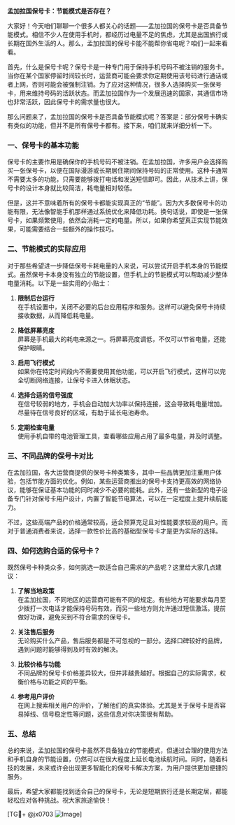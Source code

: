 **孟加拉国保号卡：节能模式是否存在？**

大家好！今天咱们聊聊一个很多人都关心的话题——孟加拉国的保号卡是否具备节能模式。相信不少人在使用手机时，都经历过电量不足的焦虑，尤其是出国旅行或长期在国外生活的人。那么，孟加拉国的保号卡能不能帮你省电呢？咱们一起来看看。

首先，什么是保号卡呢？保号卡是一种专门用于保持手机号码不被注销的服务卡。当你在某个国家停留时间较长时，运营商可能会要求你定期使用该号码进行通话或者上网，否则可能会被强制注销。为了应对这种情况，很多人选择购买一张保号卡，用来维持号码的活跃状态。而孟加拉国作为一个发展迅速的国家，其通信市场也非常活跃，因此保号卡的需求量也很大。

那么问题来了，孟加拉国的保号卡是否具备节能模式呢？答案是：部分保号卡确实有类似的功能，但并不是所有保号卡都有。接下来，咱们就来详细分析一下。

### 一、保号卡的基本功能

保号卡的主要作用是确保你的手机号码不被注销。在孟加拉国，许多用户会选择购买一张保号卡，以便在国际漫游或长期居住期间保持号码的正常使用。这种卡通常不需要太多的功能，只需要能够拨打电话和发送短信即可。因此，从技术上讲，保号卡的设计本身就比较简洁，耗电量相对较低。

但是，这并不意味着所有的保号卡都能实现真正的“节能”。因为大多数保号卡的功能有限，无法像智能手机那样通过系统优化来降低功耗。换句话说，即使是一张保号卡，如果频繁使用，依然会消耗一定的电量。所以，如果你希望真正实现节能效果，可能需要结合一些额外的操作技巧。

### 二、节能模式的实际应用

对于那些希望进一步降低保号卡耗电量的人来说，可以尝试开启手机本身的节能模式。虽然保号卡本身没有独立的节能设置，但手机上的节能模式可以帮助减少整体电量消耗。以下是一些实用的小贴士：

1. **限制后台运行**  
   在手机设置中，关闭不必要的后台应用程序和服务。这样可以避免保号卡持续接收数据，从而降低耗电量。
   
2. **降低屏幕亮度**  
   屏幕是手机最大的耗电来源之一。将屏幕亮度调低，不仅可以节省电量，还能保护眼睛。

3. **启用飞行模式**  
   如果你在特定时间段内不需要使用其他功能，可以开启飞行模式，这样可以完全切断网络连接，让保号卡进入休眠状态。

4. **选择合适的信号强度**  
   在信号较弱的地方，手机会自动加大功率以保持连接，这会导致耗电量增加。尽量待在信号良好的区域，有助于延长电池寿命。

5. **定期检查电量**  
   使用手机自带的电池管理工具，查看哪些应用占用了最多电量，并及时调整。

### 三、不同品牌的保号卡对比

在孟加拉国，各大运营商提供的保号卡种类繁多，其中一些品牌更加注重用户体验，包括节能方面的优化。例如，某些运营商推出的保号卡支持更高效的网络协议，能够在保证基本功能的同时减少不必要的能耗。此外，还有一些新型的电子设备专门针对保号卡用户设计，内置了智能节电算法，可以在一定程度上提升续航能力。

不过，这些高端产品的价格通常较高，适合预算充足且对性能要求较高的用户。而对于普通消费者来说，选择一款性价比高的基础型保号卡才是更为实际的选择。

### 四、如何选购合适的保号卡？

既然保号卡种类众多，如何挑选一款适合自己需求的产品呢？这里给大家几点建议：

1. **了解当地政策**  
   在孟加拉国，不同地区的运营商可能有不同的规定。有些地方可能要求每月至少拨打一次电话才能保持号码有效，而另一些地方则允许通过短信激活。提前做好功课，避免买到不符合需求的保号卡。

2. **关注售后服务**  
   无论购买什么产品，售后服务都是不可忽视的一部分。选择口碑较好的品牌，遇到问题时能够得到及时有效的解决。

3. **比较价格与功能**  
   不同品牌的保号卡价格差异较大，但并非越贵越好。根据自己的实际需求，权衡价格与功能之间的平衡。

4. **参考用户评价**  
   在网上搜索相关用户的评价，了解他们的真实体验。尤其是关于保号卡是否容易掉线、信号稳定性等问题，这些信息对你决策很有帮助。

### 五、总结

总的来说，孟加拉国的保号卡虽然不具备独立的节能模式，但通过合理的使用方法和手机自身的节能设置，仍然可以在很大程度上延长电池续航时间。同时，随着科技的发展，未来或许会出现更多智能化的保号卡解决方案，为用户提供更加便捷的服务。

最后，希望大家都能找到适合自己的保号卡，无论是短期旅行还是长期定居，都能轻松应对各种挑战。祝大家旅途愉快！

[TG💪+ @jx0703 ![Image](https://github.com/user-attachments/assets/dbca1d08-cadb-493c-b0ec-ad6f7a83f270)]
